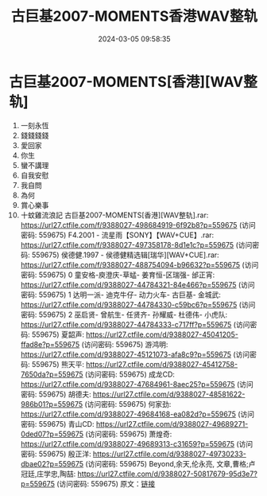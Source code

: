 ﻿---
title: 古巨基2007-MOMENTS香港WAV整轨
date: 2024-03-05 09:58:35
categories: WAV车载音乐、镜像
tags: 华语中文
---
# 古巨基2007-MOMENTS[香港][WAV整轨]

01. 一刻永恆
02. 錢錢錢錢
03. 愛回家
04. 你生
05. 蠻不講理
06. 自我安慰
07. 我自問
08. 為何
09. 賞心樂事
10. 十蚊雞流浪記
古巨基2007-MOMENTS[香港][WAV整轨].rar: https://url27.ctfile.com/f/9388027-498684919-6f92b8?p=559675
(访问密码: 559675)
F4.2001 - 流星雨【SONY】【WAV+CUE】.rar: https://url27.ctfile.com/f/9388027-497358178-8d1e1c?p=559675
(访问密码: 559675)
侯德健.1997 - 侯德健精选辑[瑞华][WAV+CUE].rar: https://url27.ctfile.com/f/9388027-488754094-b96632?p=559675
(访问密码: 559675)
0 童安格-庾澄庆-草蜢- 姜育恒-区瑞强- 邰正宵: https://url27.ctfile.com/d/9388027-44784321-84e466?p=559675
(访问密码: 559675)
1 达明一派- 迪克牛仔- 动力火车- 古巨基- 金城武: https://url27.ctfile.com/d/9388027-44784330-c59bc6?p=559675
(访问密码: 559675)
2 巫启贤- 曾航生- 任贤齐- 孙耀威- 杜德伟- 小虎队: https://url27.ctfile.com/d/9388027-44784333-c717ff?p=559675
(访问密码: 559675)
夏韶声: https://url27.ctfile.com/d/9388027-45041205-ffad8e?p=559675
(访问密码: 559675)
游鸿明: https://url27.ctfile.com/d/9388027-45121073-afa8c9?p=559675
(访问密码: 559675)
熊天平: https://url27.ctfile.com/d/9388027-45412758-7650da?p=559675
(访问密码: 559675)
成龙CD: https://url27.ctfile.com/d/9388027-47684961-8aec25?p=559675
(访问密码: 559675)
胡德夫: https://url27.ctfile.com/d/9388027-48581622-986b01?p=559675
(访问密码: 559675)
何家劲: https://url27.ctfile.com/d/9388027-49684168-ea082d?p=559675
(访问密码: 559675)
青山CD: https://url27.ctfile.com/d/9388027-49689271-0ded07?p=559675
(访问密码: 559675)
萧煌奇: https://url27.ctfile.com/d/9388027-49689313-c31659?p=559675
(访问密码: 559675)
殷正洋: https://url27.ctfile.com/d/9388027-49730233-dbae02?p=559675
(访问密码: 559675)
Beyond,余天,伦永亮, 文章,曹格;卢冠廷,庄学忠,陶喆: https://url27.ctfile.com/d/9388027-50817679-95d3e7?p=559675
(访问密码: 559675)
原文：[链接](https://blog.sina.com.cn/s/blog_1647c7e76010314l3.html)